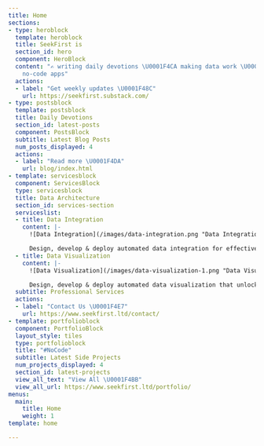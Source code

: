 ```yaml
---
title: Home
sections:
- type: heroblock
  template: heroblock
  title: SeekFirst is
  section_id: hero
  component: HeroBlock
  content: "✍ writing daily devotions \U0001F4CA making data work \U0001F4BB creating
    no-code apps"
  actions:
  - label: "Get weekly updates \U0001F48C"
    url: https://seekfirst.substack.com/
- type: postsblock
  template: postsblock
  title: Daily Devotions
  section_id: latest-posts
  component: PostsBlock
  subtitle: Latest Blog Posts
  num_posts_displayed: 4
  actions:
  - label: "Read more \U0001F4DA"
    url: blog/index.html
- template: servicesblock
  component: ServicesBlock
  type: servicesblock
  title: Data Architecture
  section_id: services-section
  serviceslist:
  - title: Data Integration
    content: |-
      ![Data Integration](/images/data-integration.png "Data Integration")

      Design, develop & deploy automated data integration for effective data warehouse of your business.
  - title: Data Visualization
    content: |-
      ![Data Visualization](/images/data-visualization-1.png "Data Visualization")

      Design, develop & deploy automated data visualization that unlocks hidden insights of your business.
  subtitle: Professional Services
  actions:
  - label: "Contact Us \U0001F4E7"
    url: https://www.seekfirst.ltd/contact/
- template: portfolioblock
  component: PortfolioBlock
  layout_style: tiles
  type: portfolioblock
  title: "#NoCode"
  subtitle: Latest Side Projects
  num_projects_displayed: 4
  section_id: latest-projects
  view_all_text: "View All \U0001F4BB"
  view_all_url: https://www.seekfirst.ltd/portfolio/
menus:
  main:
    title: Home
    weight: 1
template: home

---
```

